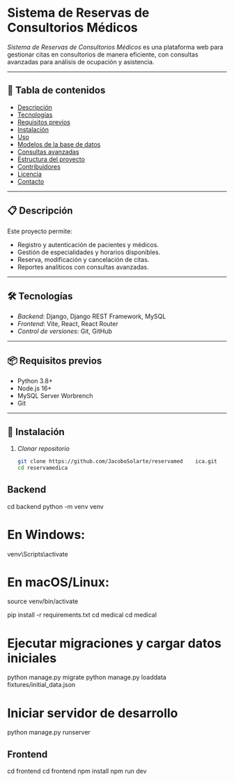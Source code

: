 # Sistema de Reservas de Consultorios Médicos

*Sistema de Reservas de Consultorios Médicos* es una plataforma web para gestionar citas en consultorios de manera eficiente, con consultas avanzadas para análisis de ocupación y asistencia.

---

## 🔖 Tabla de contenidos

- [Descripción](#descripción)
- [Tecnologías](#tecnologías)
- [Requisitos previos](#requisitos-previos)
- [Instalación](#instalación)
- [Uso](#uso)
- [Modelos de la base de datos](#modelos-de-la-base-de-datos)
- [Consultas avanzadas](#consultas-avanzadas)
- [Estructura del proyecto](#estructura-del-proyecto)
- [Contribuidores](#contribuidores)
- [Licencia](#licencia)
- [Contacto](#contacto)

---

## 📋 Descripción

Este proyecto permite:

- Registro y autenticación de pacientes y médicos.  
- Gestión de especialidades y horarios disponibles.  
- Reserva, modificación y cancelación de citas.  
- Reportes analíticos con consultas avanzadas.

---

## 🛠 Tecnologías

- *Backend*: Django, Django REST Framework, MySQL  
- *Frontend*: Vite, React, React Router  
- *Control de versiones*: Git, GitHub

---

## 📦 Requisitos previos

- Python 3.8+  
- Node.js 16+  
- MySQL Server Worbrench
- Git

---

## 🚀 Instalación

1. *Clonar repositorio*

   ```bash
   git clone https://github.com/JacoboSolarte/reservamed    ica.git
   cd reservamedica
   

##  Backend 

   cd backend
python -m venv venv
# En Windows:
venv\Scripts\activate
# En macOS/Linux:
source venv/bin/activate

pip install -r requirements.txt
cd medical 
cd medical 
# Ejecutar migraciones y cargar datos iniciales
python manage.py migrate
python manage.py loaddata fixtures/initial_data.json

# Iniciar servidor de desarrollo
python manage.py runserver


## Frontend 

cd frontend
cd frontend 
npm install
npm run dev